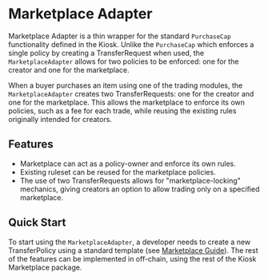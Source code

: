 # Marketplace Adapter

Marketplace Adapter is a thin wrapper for the standard `PurchaseCap` functionality defined in the Kiosk. Unlike the `PurchaseCap` which enforces a single policy by creating a TransferRequest when used, the `MarketplaceAdapter` allows for two policies to be enforced: one for the creator and one for the marketplace.

When a buyer purchases an item using one of the trading modules, the `MarketplaceAdapter` creates two TransferRequests: one for the creator and one for the marketplace. This allows the marketplace to enforce its own policies, such as a fee for each trade, while reusing the existing rules originally intended for creators.

## Features

- Marketplace can act as a policy-owner and enforce its own rules.
- Existing ruleset can be reused for the marketplace policies.
- The use of two TransferRequests allows for "marketplace-locking" mechanics, giving creators an option to allow trading only on a specified marketplace.

## Quick Start

To start using the `MarketplaceAdapter`, a developer needs to create a new TransferPolicy using a standard template (see [Marketplace Guide](./../guides/marketplace.md)). The rest of the features can be implemented in off-chain, using the rest of the Kiosk Marketplace package.
